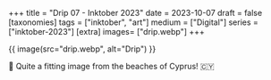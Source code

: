 +++
title = "Drip 07 - Inktober 2023"
date = 2023-10-07
draft =  false
[taxonomies]
tags = ["inktober", "art"]
medium = ["Digital"]
series = ["inktober-2023"]
[extra]
images= ["drip.webp"]
+++

{{ image(src="drip.webp", alt="Drip") }}

🥵 Quite a fitting image from the beaches of Cyprus! 🇨🇾
